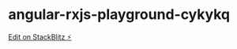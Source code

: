 # angular-rxjs-playground-cykykq

[Edit on StackBlitz ⚡️](https://stackblitz.com/edit/angular-rxjs-playground-cykykq)